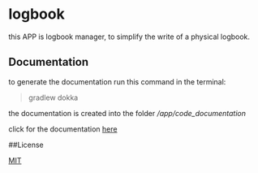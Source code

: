 # logbook

this APP is logbook manager, to simplify the write of a physical logbook.

## Documentation

to generate the documentation run this command in the terminal:

> gradlew dokka

the documentation is created into the folder */app/code_documentation*

click for the documentation [here](app/documentation/app/index.md)

##License

[MIT](LICENSE)